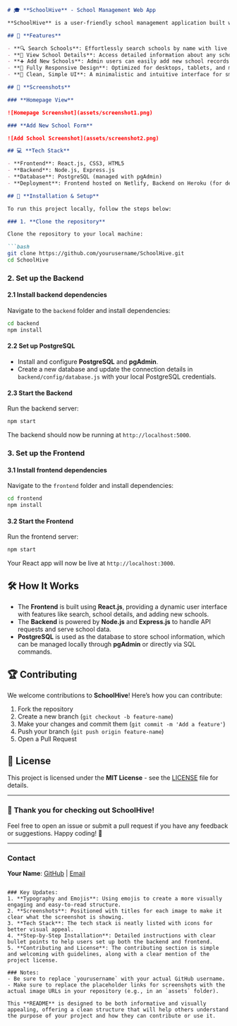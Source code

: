 
```markdown
# 🎓 **SchoolHive** - School Management Web App

**SchoolHive** is a user-friendly school management application built with the **MERN stack** (MongoDB, Express.js, React.js, Node.js) and **PostgreSQL** as the database. It allows users to manage school data, search for schools, view details, and add new schools to the system.

## 🚀 **Features**

- **🔍 Search Schools**: Effortlessly search schools by name with live search suggestions.
- **📜 View School Details**: Access detailed information about any school.
- **➕ Add New Schools**: Admin users can easily add new school records.
- **📱 Fully Responsive Design**: Optimized for desktops, tablets, and mobile devices.
- **🌟 Clean, Simple UI**: A minimalistic and intuitive interface for smooth navigation.

## 📸 **Screenshots**

### **Homepage View**

![Homepage Screenshot](assets/screenshot1.png)

### **Add New School Form**

![Add School Screenshot](assets/screenshot2.png)

## 💻 **Tech Stack**

- **Frontend**: React.js, CSS3, HTML5
- **Backend**: Node.js, Express.js
- **Database**: PostgreSQL (managed with pgAdmin)
- **Deployment**: Frontend hosted on Netlify, Backend on Heroku (for deployment reference)

## 🔧 **Installation & Setup**

To run this project locally, follow the steps below:

### 1. **Clone the repository**

Clone the repository to your local machine:

```bash
git clone https://github.com/yourusername/SchoolHive.git
cd SchoolHive
```

### 2. **Set up the Backend**

#### 2.1 Install backend dependencies

Navigate to the `backend` folder and install dependencies:

```bash
cd backend
npm install
```

#### 2.2 Set up PostgreSQL

- Install and configure **PostgreSQL** and **pgAdmin**.
- Create a new database and update the connection details in `backend/config/database.js` with your local PostgreSQL credentials.

#### 2.3 Start the Backend

Run the backend server:

```bash
npm start
```

The backend should now be running at `http://localhost:5000`.

### 3. **Set up the Frontend**

#### 3.1 Install frontend dependencies

Navigate to the `frontend` folder and install dependencies:

```bash
cd frontend
npm install
```

#### 3.2 Start the Frontend

Run the frontend server:

```bash
npm start
```

Your React app will now be live at `http://localhost:3000`.

## 🛠 **How It Works**

- The **Frontend** is built using **React.js**, providing a dynamic user interface with features like search, school details, and adding new schools.
- The **Backend** is powered by **Node.js** and **Express.js** to handle API requests and serve school data.
- **PostgreSQL** is used as the database to store school information, which can be managed locally through **pgAdmin** or directly via SQL commands.

## 🏆 **Contributing**

We welcome contributions to **SchoolHive**! Here’s how you can contribute:

1. Fork the repository
2. Create a new branch (`git checkout -b feature-name`)
3. Make your changes and commit them (`git commit -m 'Add a feature'`)
4. Push your branch (`git push origin feature-name`)
5. Open a Pull Request

## 📜 **License**

This project is licensed under the **MIT License** - see the [LICENSE](LICENSE) file for details.

---

### 📢 **Thank you for checking out SchoolHive!**  
Feel free to open an issue or submit a pull request if you have any feedback or suggestions. Happy coding! 🚀

---

### **Contact**  
**Your Name**: [GitHub](https://github.com/yourusername) | [Email](mailto:youremail@example.com)
```

### Key Updates:
1. **Typography and Emojis**: Using emojis to create a more visually engaging and easy-to-read structure.
2. **Screenshots**: Positioned with titles for each image to make it clear what the screenshot is showing.
3. **Tech Stack**: The tech stack is neatly listed with icons for better visual appeal.
4. **Step-by-Step Installation**: Detailed instructions with clear bullet points to help users set up both the backend and frontend.
5. **Contributing and License**: The contributing section is simple and welcoming with guidelines, along with a clear mention of the project license.

### Notes:
- Be sure to replace `yourusername` with your actual GitHub username.
- Make sure to replace the placeholder links for screenshots with the actual image URLs in your repository (e.g., in an `assets` folder).

This **README** is designed to be both informative and visually appealing, offering a clean structure that will help others understand the purpose of your project and how they can contribute or use it.
